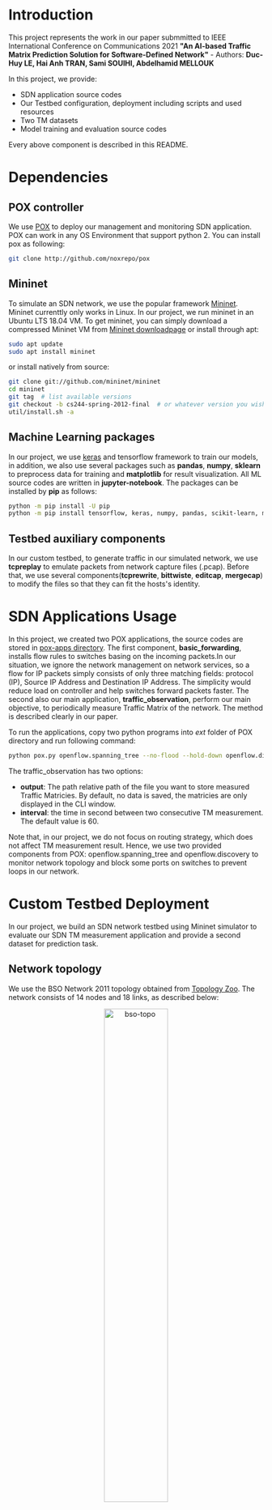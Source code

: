 # Introduction

This project represents the work in our paper submmitted to IEEE International Conference on Communications 2021 **"An AI-based Traffic Matrix Prediction Solution for Software-Defined Network"** - Authors: **Duc-Huy LE, Hai Anh TRAN, Sami SOUIHI, Abdelhamid MELLOUK**

In this project, we provide:
- SDN application source codes
- Our Testbed configuration, deployment including scripts and used resources
- Two TM datasets
- Model training and evaluation source codes

Every above component is described in this README.

# Dependencies

## POX controller
We use [POX](https://github.com/noxrepo/pox) to deploy our management and monitoring SDN application. POX can work in any OS Environment that support python 2. You can install pox as following:

```bash
git clone http://github.com/noxrepo/pox
```

## Mininet
To simulate an SDN network, we use the popular framework [Mininet](http://mininet.org/). Mininet currenttly only works in Linux. In our project, we run mininet in an Ubuntu LTS 18.04 VM. To get mininet, you can simply download a compressed Mininet VM from [Mininet downloadpage](https://github.com/mininet/mininet/wiki/Mininet-VM-Images) or install through apt:

```bash
sudo apt update
sudo apt install mininet
```

or install natively from source:
```bash
git clone git://github.com/mininet/mininet
cd mininet
git tag  # list available versions
git checkout -b cs244-spring-2012-final  # or whatever version you wish to install
util/install.sh -a
```

## Machine Learning packages

In our project, we use [keras](https://keras.io/) and tensorflow framework to train our models, in addition, we also use several packages such as **pandas**, **numpy**, **sklearn** to preprocess data for training and **matplotlib** for result visualization. All ML source codes are written in **jupyter-notebook**. The packages can be installed by **pip** as follows:

```bash
python -m pip install -U pip
python -m pip install tensorflow, keras, numpy, pandas, scikit-learn, matplotlib, jupyter-notebook
```
## Testbed auxiliary components

In our custom testbed, to generate traffic in our simulated network, we use **tcpreplay** to emulate packets from network capture files (.pcap). Before that, we use several components(**tcprewrite**, **bittwiste**, **editcap**, **mergecap**) to modify the files so that they can fit the hosts's identity. 


# SDN Applications Usage

In this project, we created two POX applications, the source codes are stored in [pox-apps directory](https://github.com/duchuyle108/SDN-TMprediction/tree/main/pox-apps). The first component, **basic_forwarding**, installs flow rules to switches basing on the incoming packets.In our situation, we ignore the network management on network services, so a flow for IP packets simply consists of only three matching fields: protocol (IP), Source IP Address and Destination IP Address. The simplicity would reduce load on controller and help switches forward packets faster. The second also our main application, **traffic_observation**, perform our main objective, to periodically measure Traffic Matrix of the network. The method is described clearly in our paper.

To run the applications, copy two python programs into *ext* folder of POX directory and run following command:

```bash
python pox.py openflow.spanning_tree --no-flood --hold-down openflow.discovery basic_forwarding traffic_observation --output=output_path --interval=measurement_interval_in_second
```

The traffic_observation has two options:
- **output**: The path relative path of the file you want to store measured Traffic Matricies. By default, no data is saved, the matricies are only displayed in the CLI window.
- **interval**: the time in second between two consecutive TM measurement. The default value is 60.

Note that, in our project, we do not focus on routing strategy, which does not affect TM measurement result. Hence, we use two provided components from POX: openflow.spanning_tree and openflow.discovery to monitor network topology and block some ports on switches to prevent loops in our network.

# Custom Testbed Deployment
In our project, we build an SDN network testbed using Mininet simulator to evaluate our SDN TM measurement application and provide a second dataset for prediction task.
## Network topology
We use the BSO Network 2011 topology obtained from [Topology Zoo](http://www.topology-zoo.org/dataset.html). The network consists of 14 nodes and 18 links, as described below:

<p align="center">
<img src="figs/bso-topo.png" alt="bso-topo" width="50%"/>
</p>

In our Mininet simulation, each node is represented by a ovs-switch. each switch is connected to a host, which generates traffic flows in the network. 

## Traffic Generation

To perform the most realistic network environment. At first, we gather network capture files (.pcap) in real network from several sources (real-time captured in our network or public pcap library like [Netresec](https://www.netresec.com/)). The pcaps also varies from many type of services such as file transfer, video stream, DNS, web surfing or even intrusion traffic. Most of the pcap files contain packets from many connections, therefor we have to filter out traffic flows from the connections we want by using WireShark. After that, we modify the end points of them so they would fit the addresses of the hosts in our network. Traffic preparation is an important part, defines the operation of the network. 

In our project, for each node, we prepare a pcap file for traffic to every other node. After the modification, we propose two approaches to retransmit them using tcpreplay:

- (1): For each host, transmit all of its pcap files using multiple parallel tcpreplay processes.
- (2): Merge all of the pcap files into a single file and use one only process to replay it.

The first approach is less complex in configuration. However, it takes more resources to run. And in large-size network with a big number of nodes, two many tcpreplay processes could use up the VM's resource and affect the Testbed's stability. So we propose the second approach, to merge all of a node's pcap files into a single one using [mergecap](https://linux.die.net/man/1/mergecap). Though, this encouters a problem that the absolute timestamp of the pcap files are different, so the traffic to other nodes might not be transmitted simultaneously. So we have to change their timestamps first by using [bittwiste](http://bittwist.sourceforge.net/). For each approach, we create two traffic preparation scripts: *Testbed/modify-pcap.sh* and *Testbed/merge-pcap.sh* corresponding to the first and second approach.

*Testbed/prepare-pcaps* directory contains the prepared pcap files using approach (1). 

## Deployment
To deploy our Testbed simulation, run the following command:

```bash
sudo python Testbed/mininet/bso-topo.py
```

Note that, in the program, we run a CLI script when finishing create network topology, to automatically run tcpreplay command in every hosts. Script file *traffic_gen_script1.sh* corresponds to approach (1) in traffic generation and the other, *traffic_gen_script2.sh* for aproach (2).

## Collected dataset

Running the Mininet simulation with POX applications proposed above, we collected a dataset containing 6257 traffic matricies after running for 4 days, stored in *dataset/testbed_flat_tms.csv* 

# GÉANT Backbone Network data

GÉANT Backbone Network dataset is the most well-known Traffic Matrix dataset. You can download the raw data [here](http://totem.info.ucl.ac.be/dataset.html). GÉANT Backbone Network topology consists of 23 nodes and 38 links, as described below:

<p align="center">
<img src="figs/geant-topo.png" alt="geant-topo" width="50%"/>
</p>

The dataset contains Traffic Matricies from a 4-month period capturing with 15-minute invterval. Originally, each traffic matrix is stored in a single xml file. For more convinence in using the dataset, we make a script (*dataset/geant-dataset-converter.py*) to convert all of the separate matricies into a single file. *dataset/geant_flat_tms.csv* is the final converted dataset. The dataset consists of 10772 traffic matricies.

# Traffic Matrix Prediction

## Machine Learning models

In our project, to deal with the time series prediction problem, we propose three popular RNN variants: Long Short-Term Memory (LSTM), Bidirectional LSTM (BiLSTM) and Gated Recurrent Unit (GRU). Each of the models has one hidden layer with 100 units. They are all trained through 200 epochs and the best parameter set is kept for further evaluation.

## Data preparation
Firstly, to normalize the data, we divide all of the traffic volume by the biggest one so that every value is in range (0, 1). From the raw matricies, we form a time series dataset by group 11 consecutive matricies as a record (10 first matricies is the input and the last one is the ouput of the record). Secondly, we divide the dataset into two subset: 80% used for training and 20% used for evaluation. 

## Methodology

In this work, we assume that each Original-Destinaion (OD) traffic is independent from other ones. SO that we feed the models with one OD traffic at a time.

The training processes are operated using tensorflow and keras framework. 

## Evaluation
We use RMSE formula to evaluate the prediction generated by trained models, defined as follow:

<p align="center">
<img src="http://www.sciweavers.org/tex2img.php?eq=RMSE%20%3D%20%5Csqrt%7B%28%5Cfrac%7B1%7D%7Bn%7D%29%5Csum_%7Bi%3D1%7D%5E%7Bn%7D%28y_i%20-%20x_i%29%5E2%20%7D&bc=White&fc=Black&im=jpg&fs=36&ff=fourier&edit=0" align="center" border="0" alt="RMSE = \sqrt{(\frac{1}{n})\sum_{i=1}^{n}(y_i - x_i)^2 }" width="50%" />
</p>

The lower RMSE value, the better overall prediction performance.

# Acknowledment

This research is funded by Vietnam National Foundation for Science and Technology Development (NAFOSTED).
